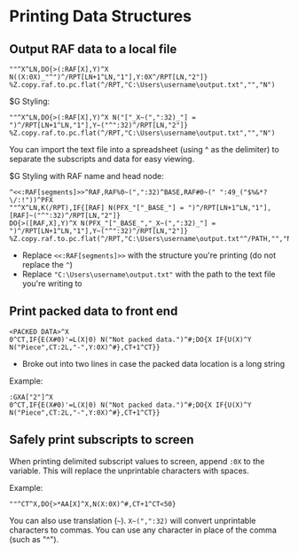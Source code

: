 # Printing Data Structures

## Output RAF data to a local file

```
""^X^LN,DO{>(:RAF[X],Y)^X N((X:0X)_"^")^/RPT[LN+1^LN,"1"],Y:0X^/RPT[LN,"2"]}
%Z.copy.raf.to.pc.flat(^/RPT,"C:\Users\username\output.txt","","N")
```

$G Styling:

```
""^X^LN,DO{>(:RAF[X],Y)^X N("["_X~(",":32)_"] = ")^/RPT[LN+1^LN,"1"],Y~("^":32)^/RPT[LN,"2"]}
%Z.copy.raf.to.pc.flat(^/RPT,"C:\Users\username\output.txt","","N")
```

You can import the text file into a spreadsheet (using ^ as the delimiter) to separate the subscripts and data for easy viewing.

$G Styling with RAF name and head node:
```
^<<:RAF[segments]>>^RAF,RAF%0~(",":32)^BASE,RAF#0~(" ":49_("$%&*?\/:!"))^PFX
""^X^LN,K(/RPT),IF{[RAF] N(PFX_"["_BASE_"] = ")^/RPT[LN+1^LN,"1"],[RAF]~("^":32)^/RPT[LN,"2"]}
DO{>([RAF,X],Y)^X N(PFX_"["_BASE_","_X~(",":32)_"] = ")^/RPT[LN+1^LN,"1"],Y~("^":32)^/RPT[LN,"2"]}
%Z.copy.raf.to.pc.flat(^/RPT,"C:\Users\username\output.txt"^/PATH,"","N"),D(30)_"sh_"_{/PATH}^#
```

* Replace `<<:RAF[segments]>>` with the structure you're printing (do not replace the `^`)
* Replace `"C:\Users\username\output.txt"` with the path to the text file you're writing to


## Print packed data to front end

```
<PACKED DATA>^X
0^CT,IF{E(X#0)'=L(X|0) N("Not packed data.")^#;DO{X IF{U(X)^Y N("Piece",CT:2L,"-",Y:0X)^#},CT+1^CT}}
```

* Broke out into two lines in case the packed data location is a long string

Example:

```
:GXA["2"]^X
0^CT,IF{E(X#0)'=L(X|0) N("Not packed data.")^#;DO{X IF{U(X)^Y N("Piece",CT:2L,"-",Y:0X)^#},CT+1^CT}}
```


## Safely print subscripts to screen

When printing delimited subscript values to screen, append `:0X` to the variable. This will replace the unprintable characters with spaces.

Example:
```
""^CT^X,DO{>*AA[X]^X,N(X:0X)^#,CT+1^CT<50}
```

You can also use translation (`~`). `X~(",":32)` will convert unprintable characters to commas. You can use any character in place of the comma (such as "^").
